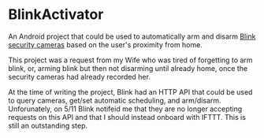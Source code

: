 # BlinkActivator

An Android project that could be used to automatically arm and disarm [Blink security cameras](https://blinkforhome.com/) based on the user's proximity from home.

This project was a request from my Wife who was tired of forgetting to arm blink, or, arming blink but then not disarming until already home, once the security cameras had already recorded her.

At the time of writing the project, Blink had an HTTP API that could be used to query cameras, get/set automatic scheduling, and arm/disarm. Unforunately, on 5/11 Blink notifeid me that they are no longer accepting requests on this API and that I should instead onboard with  IFTTT. This is still an outstanding step.
